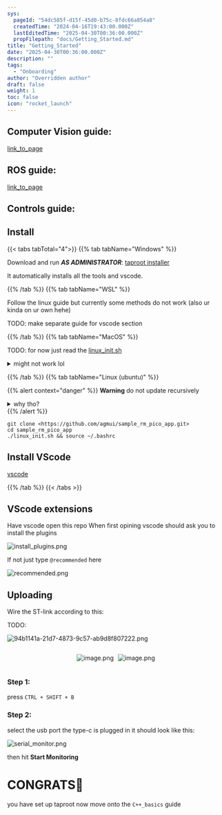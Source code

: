 ```yaml
---
sys:
  pageId: "54dc585f-d15f-45d0-b75c-8fdc66a854a8"
  createdTime: "2024-04-16T19:43:00.000Z"
  lastEditedTime: "2025-04-30T00:36:00.000Z"
  propFilepath: "docs/Getting_Started.md"
title: "Getting_Started"
date: "2025-04-30T00:36:00.000Z"
description: ""
tags:
  - "Onboarding"
author: "Overridden author"
draft: false
weight: 1
toc: false
icon: "rocket_launch"
---
```


## Computer Vision guide:

[link_to_page](86d45bc0-388b-4d26-8848-44f255f73d0e)

## ROS guide:

[link_to_page](3c76c1de-ec8f-46d6-8b0a-294005edc2d5)

## Controls guide:

## Install

{{< tabs tabTotal="4">}}
{{% tab tabName="Windows" %}}

Download and run _**AS ADMINISTRATOR**_: [taproot installer](https://github.com/Thornbots/TeachingFreshies/releases/tag/1.0)

It automatically installs all the tools and vscode.

{{% /tab %}}
{{% tab tabName="WSL" %}}

Follow the linux guide but currently some methods do not work (also ur kinda on ur own hehe)

TODO: make separate guide for vscode section

{{% /tab %}}
{{% tab tabName="MacOS" %}}

TODO: for now just read the [linux_init.sh](https://github.com/agmui/sample_rm_pico_app/blob/main/linux_init.sh)

<details>
<summary>might not work lol</summary>

`brew install libusb pkg-config`

Next install: [vscode](https://code.visualstudio.com/Download)

</details>

{{% /tab %}}
{{% tab tabName="Linux (ubuntu)" %}}

{{% alert context="danger" %}}
**Warning** do not update recursively
<details>
<summary>why tho?</summary>
There are some submodules that may go on for a while (like tinyusb) and I highly
recommend you don't need to get them.
If you want to see what submodules I update just look in `linux_init.sh`
</details>
{{% /alert %}}

```shell
git clone <https://github.com/agmui/sample_rm_pico_app.git>
cd sample_rm_pico_app
./linux_init.sh && source ~/.bashrc
```

## Install VScode

[vscode](https://code.visualstudio.com/Download)

{{% /tab %}}
{{< /tabs >}}

## VScode extensions

Have vscode open this repo
When first opining vscode should ask you to install the plugins

![install_plugins.png](https://prod-files-secure.s3.us-west-2.amazonaws.com/d518164a-d88e-44d1-a4ee-3adb3bd8bce0/89bd30f0-1825-4e77-867b-0a41ce370880/install_plugins.png?X-Amz-Algorithm=AWS4-HMAC-SHA256&X-Amz-Content-Sha256=UNSIGNED-PAYLOAD&X-Amz-Credential=ASIAZI2LB466UWHWSQ7E%2F20250617%2Fus-west-2%2Fs3%2Faws4_request&X-Amz-Date=20250617T190113Z&X-Amz-Expires=3600&X-Amz-Security-Token=IQoJb3JpZ2luX2VjEJL%2F%2F%2F%2F%2F%2F%2F%2F%2F%2FwEaCXVzLXdlc3QtMiJGMEQCIEmckYRSVKixp9cQh1GNGptjTuhxPb3j9Nxywgh5SC%2FRAiBCCFluRpmnLT6Ij6M1ehagPSa5iOdwNrG4uKXkzLgy1Cr%2FAwh7EAAaDDYzNzQyMzE4MzgwNSIM2Vusjq2iVvCVqmSkKtwDlSdpRgVHe92zM1CWRBVNdZJoh%2Fvlg5IfZevqjcJDS8IXo49YbntJH1N4xunnUWM%2B9BXEsvdgbaD6PH6FxNI%2FmvcIb89Jqenzhe3XKyfTSSNaJNISI8c%2BQjcUjjjVWXNyoXGu6ER0YpGlMplyKXn6TWafgQN3cROKmWevfU1cpioJO8TsuA%2FvlQoTjFh0Aj7f3spF6b1Y7iOnu2IobpxgsAPDPsyUqVfFZl7jVGoEaXOGs3qnQNyfG41KjIPdZyyyMK1Gbfm1oLg1ERf5aeL4sdbXNdqTYALK5uTD1q2x7NuD1Sw%2BHFBNLFJ2oAegd77vm4zpYa6TSWMA1%2BAmmV8czBUrq%2FwR%2BJThBckLCfAYg3eCX0RkPzmFCMA6Ogi0XQMw5wcIzpwJsYHViwRP3BWwWYmTEjzcx%2FzvxoNF4tfjXecfrFd8cr0fcps0n3QAjgBIyv8SDIeOfkKaT6%2BRdT7qJCBtu9ZLVbGNr34nVFqQAKIFfo6nwInP2HFrrsoMtZanxgy6l3bmIKOI5pyLOzbQZ4rBbeszcBIzWHbb2bzbDzTpVb7OqzWRYAtGTs%2ByW%2BvuMF%2Fy0fnU3AaSExhouZdjZ2w0YK9dDxgVmjumcRZADoYPLNqrIjEtI5eWbJMw3t%2FGwgY6pgFE4YI8R%2FKYpbqmq5TmoYle1j4lTouMNq9uQftLEVI60R2b3wiNhbfRl99a4e6AK6E7GVYxV81VAxoM6I8LvQgl%2BZzetoMDWAfojiTQjLx6r2z%2BwJ0OtOmVWZY4eUr0XyGZsEo0UMERApa0t3ifIQxxt6dcY187eGQ7pYusuy8YcFHQ3Hg90UZ6M3yemEJvNhSCXNvrFZRduyzWz2CfB7ojBZZvmSJ9&X-Amz-Signature=40e8d4095ccbe1d5278ec11e0e9202b6096205161152ecdff248018acdbcf95e&X-Amz-SignedHeaders=host&x-amz-checksum-mode=ENABLED&x-id=GetObject)

If not just type `@recommended` here  

![recommended.png](https://prod-files-secure.s3.us-west-2.amazonaws.com/d518164a-d88e-44d1-a4ee-3adb3bd8bce0/61e661e9-5d85-4dfc-be0d-8d2097a5e793/recommended.png?X-Amz-Algorithm=AWS4-HMAC-SHA256&X-Amz-Content-Sha256=UNSIGNED-PAYLOAD&X-Amz-Credential=ASIAZI2LB466UWHWSQ7E%2F20250617%2Fus-west-2%2Fs3%2Faws4_request&X-Amz-Date=20250617T190113Z&X-Amz-Expires=3600&X-Amz-Security-Token=IQoJb3JpZ2luX2VjEJL%2F%2F%2F%2F%2F%2F%2F%2F%2F%2FwEaCXVzLXdlc3QtMiJGMEQCIEmckYRSVKixp9cQh1GNGptjTuhxPb3j9Nxywgh5SC%2FRAiBCCFluRpmnLT6Ij6M1ehagPSa5iOdwNrG4uKXkzLgy1Cr%2FAwh7EAAaDDYzNzQyMzE4MzgwNSIM2Vusjq2iVvCVqmSkKtwDlSdpRgVHe92zM1CWRBVNdZJoh%2Fvlg5IfZevqjcJDS8IXo49YbntJH1N4xunnUWM%2B9BXEsvdgbaD6PH6FxNI%2FmvcIb89Jqenzhe3XKyfTSSNaJNISI8c%2BQjcUjjjVWXNyoXGu6ER0YpGlMplyKXn6TWafgQN3cROKmWevfU1cpioJO8TsuA%2FvlQoTjFh0Aj7f3spF6b1Y7iOnu2IobpxgsAPDPsyUqVfFZl7jVGoEaXOGs3qnQNyfG41KjIPdZyyyMK1Gbfm1oLg1ERf5aeL4sdbXNdqTYALK5uTD1q2x7NuD1Sw%2BHFBNLFJ2oAegd77vm4zpYa6TSWMA1%2BAmmV8czBUrq%2FwR%2BJThBckLCfAYg3eCX0RkPzmFCMA6Ogi0XQMw5wcIzpwJsYHViwRP3BWwWYmTEjzcx%2FzvxoNF4tfjXecfrFd8cr0fcps0n3QAjgBIyv8SDIeOfkKaT6%2BRdT7qJCBtu9ZLVbGNr34nVFqQAKIFfo6nwInP2HFrrsoMtZanxgy6l3bmIKOI5pyLOzbQZ4rBbeszcBIzWHbb2bzbDzTpVb7OqzWRYAtGTs%2ByW%2BvuMF%2Fy0fnU3AaSExhouZdjZ2w0YK9dDxgVmjumcRZADoYPLNqrIjEtI5eWbJMw3t%2FGwgY6pgFE4YI8R%2FKYpbqmq5TmoYle1j4lTouMNq9uQftLEVI60R2b3wiNhbfRl99a4e6AK6E7GVYxV81VAxoM6I8LvQgl%2BZzetoMDWAfojiTQjLx6r2z%2BwJ0OtOmVWZY4eUr0XyGZsEo0UMERApa0t3ifIQxxt6dcY187eGQ7pYusuy8YcFHQ3Hg90UZ6M3yemEJvNhSCXNvrFZRduyzWz2CfB7ojBZZvmSJ9&X-Amz-Signature=845d97a00392ea30c647be91f0311737bd6929033282f7435856088078bfa1bc&X-Amz-SignedHeaders=host&x-amz-checksum-mode=ENABLED&x-id=GetObject)

## Uploading

Wire the ST-link according to this:

TODO:

![94b1141a-21d7-4873-9c57-ab9d8f807222.png](https://prod-files-secure.s3.us-west-2.amazonaws.com/d518164a-d88e-44d1-a4ee-3adb3bd8bce0/e5fad17d-ab82-4300-9f4c-505ab4b1202c/94b1141a-21d7-4873-9c57-ab9d8f807222.png?X-Amz-Algorithm=AWS4-HMAC-SHA256&X-Amz-Content-Sha256=UNSIGNED-PAYLOAD&X-Amz-Credential=ASIAZI2LB466UWHWSQ7E%2F20250617%2Fus-west-2%2Fs3%2Faws4_request&X-Amz-Date=20250617T190113Z&X-Amz-Expires=3600&X-Amz-Security-Token=IQoJb3JpZ2luX2VjEJL%2F%2F%2F%2F%2F%2F%2F%2F%2F%2FwEaCXVzLXdlc3QtMiJGMEQCIEmckYRSVKixp9cQh1GNGptjTuhxPb3j9Nxywgh5SC%2FRAiBCCFluRpmnLT6Ij6M1ehagPSa5iOdwNrG4uKXkzLgy1Cr%2FAwh7EAAaDDYzNzQyMzE4MzgwNSIM2Vusjq2iVvCVqmSkKtwDlSdpRgVHe92zM1CWRBVNdZJoh%2Fvlg5IfZevqjcJDS8IXo49YbntJH1N4xunnUWM%2B9BXEsvdgbaD6PH6FxNI%2FmvcIb89Jqenzhe3XKyfTSSNaJNISI8c%2BQjcUjjjVWXNyoXGu6ER0YpGlMplyKXn6TWafgQN3cROKmWevfU1cpioJO8TsuA%2FvlQoTjFh0Aj7f3spF6b1Y7iOnu2IobpxgsAPDPsyUqVfFZl7jVGoEaXOGs3qnQNyfG41KjIPdZyyyMK1Gbfm1oLg1ERf5aeL4sdbXNdqTYALK5uTD1q2x7NuD1Sw%2BHFBNLFJ2oAegd77vm4zpYa6TSWMA1%2BAmmV8czBUrq%2FwR%2BJThBckLCfAYg3eCX0RkPzmFCMA6Ogi0XQMw5wcIzpwJsYHViwRP3BWwWYmTEjzcx%2FzvxoNF4tfjXecfrFd8cr0fcps0n3QAjgBIyv8SDIeOfkKaT6%2BRdT7qJCBtu9ZLVbGNr34nVFqQAKIFfo6nwInP2HFrrsoMtZanxgy6l3bmIKOI5pyLOzbQZ4rBbeszcBIzWHbb2bzbDzTpVb7OqzWRYAtGTs%2ByW%2BvuMF%2Fy0fnU3AaSExhouZdjZ2w0YK9dDxgVmjumcRZADoYPLNqrIjEtI5eWbJMw3t%2FGwgY6pgFE4YI8R%2FKYpbqmq5TmoYle1j4lTouMNq9uQftLEVI60R2b3wiNhbfRl99a4e6AK6E7GVYxV81VAxoM6I8LvQgl%2BZzetoMDWAfojiTQjLx6r2z%2BwJ0OtOmVWZY4eUr0XyGZsEo0UMERApa0t3ifIQxxt6dcY187eGQ7pYusuy8YcFHQ3Hg90UZ6M3yemEJvNhSCXNvrFZRduyzWz2CfB7ojBZZvmSJ9&X-Amz-Signature=d6d3e7d86a2a314314e7bb02a4c61a348a6c45dfc9dc035a23a2fe6b889f4029&X-Amz-SignedHeaders=host&x-amz-checksum-mode=ENABLED&x-id=GetObject)

<div style="display: flex;flex-direction: row; column-gap:10px; max-width: 630px;justify-content: center;">
<div>

![image.png](https://prod-files-secure.s3.us-west-2.amazonaws.com/d518164a-d88e-44d1-a4ee-3adb3bd8bce0/210ecb78-1116-4d7b-b9b7-2292f66fa2c2/image.png?X-Amz-Algorithm=AWS4-HMAC-SHA256&X-Amz-Content-Sha256=UNSIGNED-PAYLOAD&X-Amz-Credential=ASIAZI2LB466V4UUXQAD%2F20250617%2Fus-west-2%2Fs3%2Faws4_request&X-Amz-Date=20250617T190116Z&X-Amz-Expires=3600&X-Amz-Security-Token=IQoJb3JpZ2luX2VjEJL%2F%2F%2F%2F%2F%2F%2F%2F%2F%2FwEaCXVzLXdlc3QtMiJHMEUCIA6s0cozkXBAOeFzNFvhRLhgyv9KC3GBiYROpMCh3iA2AiEA06IaadIf%2F3r3a2y9cqMxmszDZ%2BQ2fJimw30Q8z5NJWYq%2FwMIexAAGgw2Mzc0MjMxODM4MDUiDBM%2BH2a4jUImAw%2FeVyrcAyAJWQqnHryMLfY5%2BvBVu7mQAn93%2Bh1b7Y9QSBBjwWIqYjZIcqN3hGQhRp%2BZizCqTmMi2JAPGBZAfS32IV9fKgMzJSm4UEr5XGtxJNDIG2Sg0oF7CUid0ebEA4x0D9TJorWmf%2BMtDA5KZ%2F4cs%2BZPXQj%2Bn2x5JKzFWHz%2FWYVHkeTHyUMIBs80avL80YMf7L2Jbv5vtUtZMRfYrFBtabGSPaMvI4pXyyhMZPMl19DF4nYzy3nfboyUb9mTuTShe233pqMBXZzK13aHBCMyJycdOcCrmjpoICNFdvwSNs6h6PLEOE6UeHRRkZHnsyQcj%2BoN41s%2FmdFDLxw7dzdFvNy8iCiGHcPIhLOZgtObfNjo8luoyMUIxVOBeqsQoUpVaXjwwq0zBiZYySffqtZ6J%2F36a5l2gRg07%2BosBWnWWbhANt1WqRgUeT6FjVQ%2FN69VgX5t2iGYqk83eUGWKBpRmP%2Fjbt%2B%2B66tjiEgUjwsObrjWvgbu6fOs3fSsHl0NIWAqzFX1csdq1l4VGUMiEViRbJm8gioM1T0Lg3cwgnAL%2B5Uvo3V2Bfof9ehvMPpsoVyS984sVKPIQ3InY%2BTb%2BHYGr7t0wVLSE7mQDEvYLKnJ3X08Ph121w8LBP2I0AvAt6LCMOnfxsIGOqUB2S%2BQn9M9l1ovvgkW80V9VVbk2gR3qscXXSM9ft09JfRoyYgpV%2BS225ps2AGcRay08gYZN1kWtdyRBC1YHzAo39V839DOOEI9iWv7hFGhI9xtkmITFHKxxWRrGgQuJbW2FiVMeL6umVQCI7kMETL2K4S7nAUZw5NcO%2FEvv1OA1o38npDYV9hZsSim055SpMXhtHk9XzqTwsVBK59kP9W4g8rMXDN9&X-Amz-Signature=3b8aeb5e0c939381501af9e748262615610126dc916a6097563de1d6ec4d33a6&X-Amz-SignedHeaders=host&x-amz-checksum-mode=ENABLED&x-id=GetObject)

</div>
<div>

![image.png](https://prod-files-secure.s3.us-west-2.amazonaws.com/d518164a-d88e-44d1-a4ee-3adb3bd8bce0/33a0fd0f-8ca6-4a86-8e09-26e95ded1fff/image.png?X-Amz-Algorithm=AWS4-HMAC-SHA256&X-Amz-Content-Sha256=UNSIGNED-PAYLOAD&X-Amz-Credential=ASIAZI2LB466RH6KPW63%2F20250617%2Fus-west-2%2Fs3%2Faws4_request&X-Amz-Date=20250617T190116Z&X-Amz-Expires=3600&X-Amz-Security-Token=IQoJb3JpZ2luX2VjEJL%2F%2F%2F%2F%2F%2F%2F%2F%2F%2FwEaCXVzLXdlc3QtMiJHMEUCIQCEnwqEeq64qc1R2OFXbwRLm2xr3oy2PZ%2FSyRVQVPOauAIgZDJpmVFmTrtFhyrDiMuCvejwRRiqnFFyufeIeZ9YWhgq%2FwMIexAAGgw2Mzc0MjMxODM4MDUiDA10QTjIAifZ2vRnQCrcAwW2ByeOLpMhL%2Brb0j7XHG3gMh6T7X6XmnBcLdwonfpBE8x6GYj9CA4D5vqAOUytxKHHcwkoXxji4RlYS4uIXdk5Y1mbhrDnz4nljodOuE0ey7rV5D1tvT4zHgIZawc9NGRSiTPGkWXsdHmhBiSHda6ohsHfr%2FSm0hXUuoSVfsie0kJYKTmVGZFwvuTU4jlwMWd8J0xAd%2BIx1bImVyFwtHO8%2Fy4tAHWWPPjB5uP7JQzioGdziQ0sjlb75FnlDvFergaryBCz6pjJeQmcmWSRsw0LFqa9ueLDKhtabUALhY9%2FxEKEhYvAdLym%2FvrszLX1NFKfa%2FO79FXF1o1%2BqtIuIlVilqegDOmozjtLnHrOfsOFEu9DI%2B27FHWbszlTRDi9S2KXfbB%2FG%2FX%2BrsTs6Q7FThOmtl4gDxmhpZ8ntrLAQ5lMeGyXGNqN4KCbc6%2F4JVwfBvT10NTu6lQM6dyQBTxqO7eo%2FkkN2iQPV8EN29%2FgebqWuk%2F%2BKjdRHQJYAn0t%2BByC4nmxStIzZD1b5skke6o3EoWs0ej5n687tpjATZkde32%2F876EjghUW0aaxtk2N%2F5Lv5wRDOcPAadqZRaHbm9EgebQD5Nos47z9ODAI6A7TjJZn6Kn4RxqdzsC6WvzMPvfxsIGOqUBqCK8k4Bms%2FyckX6SoXQvHnMKpg0GO4l1sZYH7V2S%2FWP3Bq88PV%2BlRnB7GrpY8804qGQKLrFxdTtSkF2ISzFZNp6MpF8E8PGr8T6FdINtbd3BsmiSPYXm7K9wiiHHj%2B4h48GH6xPq8K2mauJ88TlAuvHw6yhTxRuI%2BqKR0k%2FESXpQ4shJoFZIxZJtnXO9qk0cE%2B%2FeqXFFXuPNt%2B33TFUx0PJhjzzi&X-Amz-Signature=fdf9047f8712965905f6288295b2d6e5365431a37c5a05e8fa84ac190d09af86&X-Amz-SignedHeaders=host&x-amz-checksum-mode=ENABLED&x-id=GetObject)

</div>
</div>

### Step 1:

press `CTRL + SHIFT + B`

### Step 2:

select the usb port the type-c is plugged in it should look like this:

![serial_monitor.png](https://prod-files-secure.s3.us-west-2.amazonaws.com/d518164a-d88e-44d1-a4ee-3adb3bd8bce0/f03f4774-05d4-4393-b6a0-d5efb6d315ab/serial_monitor.png?X-Amz-Algorithm=AWS4-HMAC-SHA256&X-Amz-Content-Sha256=UNSIGNED-PAYLOAD&X-Amz-Credential=ASIAZI2LB466UWHWSQ7E%2F20250617%2Fus-west-2%2Fs3%2Faws4_request&X-Amz-Date=20250617T190113Z&X-Amz-Expires=3600&X-Amz-Security-Token=IQoJb3JpZ2luX2VjEJL%2F%2F%2F%2F%2F%2F%2F%2F%2F%2FwEaCXVzLXdlc3QtMiJGMEQCIEmckYRSVKixp9cQh1GNGptjTuhxPb3j9Nxywgh5SC%2FRAiBCCFluRpmnLT6Ij6M1ehagPSa5iOdwNrG4uKXkzLgy1Cr%2FAwh7EAAaDDYzNzQyMzE4MzgwNSIM2Vusjq2iVvCVqmSkKtwDlSdpRgVHe92zM1CWRBVNdZJoh%2Fvlg5IfZevqjcJDS8IXo49YbntJH1N4xunnUWM%2B9BXEsvdgbaD6PH6FxNI%2FmvcIb89Jqenzhe3XKyfTSSNaJNISI8c%2BQjcUjjjVWXNyoXGu6ER0YpGlMplyKXn6TWafgQN3cROKmWevfU1cpioJO8TsuA%2FvlQoTjFh0Aj7f3spF6b1Y7iOnu2IobpxgsAPDPsyUqVfFZl7jVGoEaXOGs3qnQNyfG41KjIPdZyyyMK1Gbfm1oLg1ERf5aeL4sdbXNdqTYALK5uTD1q2x7NuD1Sw%2BHFBNLFJ2oAegd77vm4zpYa6TSWMA1%2BAmmV8czBUrq%2FwR%2BJThBckLCfAYg3eCX0RkPzmFCMA6Ogi0XQMw5wcIzpwJsYHViwRP3BWwWYmTEjzcx%2FzvxoNF4tfjXecfrFd8cr0fcps0n3QAjgBIyv8SDIeOfkKaT6%2BRdT7qJCBtu9ZLVbGNr34nVFqQAKIFfo6nwInP2HFrrsoMtZanxgy6l3bmIKOI5pyLOzbQZ4rBbeszcBIzWHbb2bzbDzTpVb7OqzWRYAtGTs%2ByW%2BvuMF%2Fy0fnU3AaSExhouZdjZ2w0YK9dDxgVmjumcRZADoYPLNqrIjEtI5eWbJMw3t%2FGwgY6pgFE4YI8R%2FKYpbqmq5TmoYle1j4lTouMNq9uQftLEVI60R2b3wiNhbfRl99a4e6AK6E7GVYxV81VAxoM6I8LvQgl%2BZzetoMDWAfojiTQjLx6r2z%2BwJ0OtOmVWZY4eUr0XyGZsEo0UMERApa0t3ifIQxxt6dcY187eGQ7pYusuy8YcFHQ3Hg90UZ6M3yemEJvNhSCXNvrFZRduyzWz2CfB7ojBZZvmSJ9&X-Amz-Signature=8176fa8cbe996f1cd065b0c18722bc01bc823b7a2bdf6ff953056dcb74fc0b45&X-Amz-SignedHeaders=host&x-amz-checksum-mode=ENABLED&x-id=GetObject)

then hit **Start Monitoring**

# CONGRATS🎉

you have set up taproot now move onto the `C++_basics` guide
